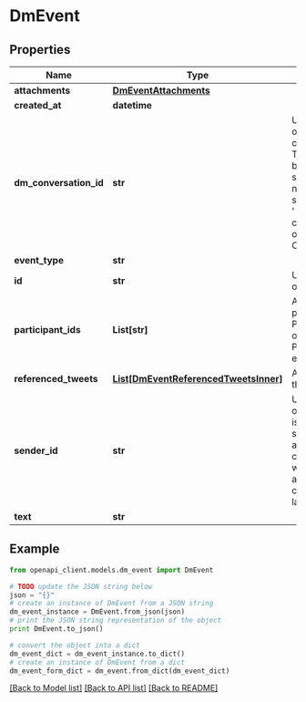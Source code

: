 # DmEvent


## Properties
Name | Type | Description | Notes
------------ | ------------- | ------------- | -------------
**attachments** | [**DmEventAttachments**](DmEventAttachments.md) |  | [optional] 
**created_at** | **datetime** |  | [optional] 
**dm_conversation_id** | **str** | Unique identifier of a DM conversation. This can either be a numeric string, or a pair of numeric strings separated by a &#39;-&#39; character in the case of one-on-one DM Conversations. | [optional] 
**event_type** | **str** |  | 
**id** | **str** | Unique identifier of a DM Event. | 
**participant_ids** | **List[str]** | A list of participants for a ParticipantsJoin or ParticipantsLeave event_type. | [optional] 
**referenced_tweets** | [**List[DmEventReferencedTweetsInner]**](DmEventReferencedTweetsInner.md) | A list of Tweets this DM refers to. | [optional] 
**sender_id** | **str** | Unique identifier of this User. This is returned as a string in order to avoid complications with languages and tools that cannot handle large integers. | [optional] 
**text** | **str** |  | [optional] 

## Example

```python
from openapi_client.models.dm_event import DmEvent

# TODO update the JSON string below
json = "{}"
# create an instance of DmEvent from a JSON string
dm_event_instance = DmEvent.from_json(json)
# print the JSON string representation of the object
print DmEvent.to_json()

# convert the object into a dict
dm_event_dict = dm_event_instance.to_dict()
# create an instance of DmEvent from a dict
dm_event_form_dict = dm_event.from_dict(dm_event_dict)
```
[[Back to Model list]](../README.md#documentation-for-models) [[Back to API list]](../README.md#documentation-for-api-endpoints) [[Back to README]](../README.md)


